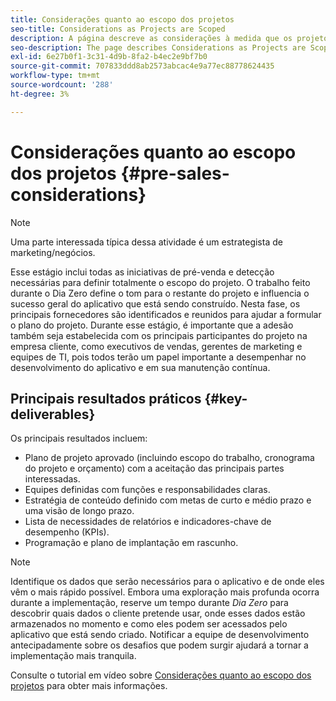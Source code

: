 ```yaml
---
title: Considerações quanto ao escopo dos projetos
seo-title: Considerations as Projects are Scoped
description: A página descreve as considerações à medida que os projetos têm escopo
seo-description: The page describes Considerations as Projects are Scoped
exl-id: 6e27b0f1-3c31-4d9b-8fa2-b4ec2e9bf7b0
source-git-commit: 707833ddd8ab2573abcac4e9a77ec88778624435
workflow-type: tm+mt
source-wordcount: '288'
ht-degree: 3%

---
```


# Considerações quanto ao escopo dos projetos {#pre-sales-considerations}

>[!NOTE]
>Uma parte interessada típica dessa atividade é um estrategista de marketing/negócios.

Esse estágio inclui todas as iniciativas de pré-venda e detecção necessárias para definir totalmente o escopo do projeto. O trabalho feito durante o Dia Zero define o tom para o restante do projeto e influencia o sucesso geral do aplicativo que está sendo construído.
Nesta fase, os principais fornecedores são identificados e reunidos para ajudar a formular o plano do projeto. Durante esse estágio, é importante que a adesão também seja estabelecida com os principais participantes do projeto na empresa cliente, como executivos de vendas, gerentes de marketing e equipes de TI, pois todos terão um papel importante a desempenhar no desenvolvimento do aplicativo e em sua manutenção contínua.

## Principais resultados práticos {#key-deliverables}

Os principais resultados incluem:

* Plano de projeto aprovado (incluindo escopo do trabalho, cronograma do projeto e orçamento) com a aceitação das principais partes interessadas.
* Equipes definidas com funções e responsabilidades claras.
* Estratégia de conteúdo definido com metas de curto e médio prazo e uma visão de longo prazo.
* Lista de necessidades de relatórios e indicadores-chave de desempenho (KPIs).
* Programação e plano de implantação em rascunho.

>[!NOTE]
>
>Identifique os dados que serão necessários para o aplicativo e de onde eles vêm o mais rápido possível. Embora uma exploração mais profunda ocorra durante a implementação, reserve um tempo durante *Dia Zero* para descobrir quais dados o cliente pretende usar, onde esses dados estão armazenados no momento e como eles podem ser acessados pelo aplicativo que está sendo criado. Notificar a equipe de desenvolvimento antecipadamente sobre os desafios que podem surgir ajudará a tornar a implementação mais tranquila.

Consulte o tutorial em vídeo sobre [Considerações quanto ao escopo dos projetos](https://helpx.adobe.com/experience-manager/6-5/screens/using/project-considerations.html) para obter mais informações.
